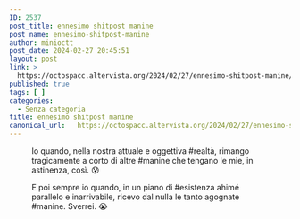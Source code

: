 ```yaml
---
ID: 2537
post_title: ennesimo shitpost manine
post_name: ennesimo-shitpost-manine
author: minioctt
post_date: 2024-02-27 20:45:51
layout: post
link: >
  https://octospacc.altervista.org/2024/02/27/ennesimo-shitpost-manine/
published: true
tags: [ ]
categories:
  - Senza categoria
title: ennesimo shitpost manine
canonical_url:   https://octospacc.altervista.org/2024/02/27/ennesimo-shitpost-manine/
---
```

<!-- wp:image {"id":2545,"sizeSlug":"large"} -->
<figure class="wp-block-image size-large"><img src="{{site.cdnurl}}/assets/uploads/2024/02/img_2024-02-27-19-05-15-078-02_17946960810713100324-953x1440.jpeg" alt="" class="wp-image-2545"/><figcaption class="wp-element-caption">Io quando, nella nostra attuale e oggettiva #realtà, rimango tragicamente a corto di altre #manine che tengano le mie, in astinenza, così. 😰</figcaption></figure>
<!-- /wp:image -->

<!-- wp:image {"id":2546,"sizeSlug":"large"} -->
<figure class="wp-block-image size-large"><img src="{{site.cdnurl}}/assets/uploads/2024/02/img_2024-02-27-19-04-02-821-016470781550599839170-880x1440.jpeg" alt="" class="wp-image-2546"/><figcaption class="wp-element-caption">E poi sempre io quando, in un piano di #esistenza ahimé parallelo e inarrivabile, ricevo dal nulla le tanto agognate #manine. Sverrei. 😭</figcaption></figure>
<!-- /wp:image -->